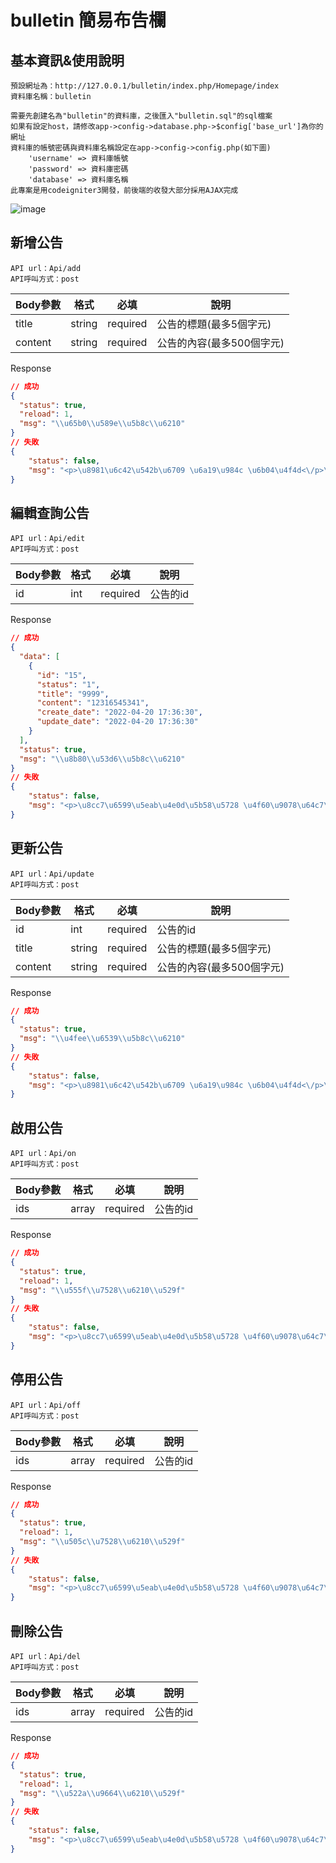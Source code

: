 # bulletin 簡易布告欄
## 基本資訊&使用說明
````
預設網址為：http://127.0.0.1/bulletin/index.php/Homepage/index
資料庫名稱：bulletin

需要先創建名為"bulletin"的資料庫，之後匯入"bulletin.sql"的sql檔案
如果有設定host，請修改app->config->database.php->$config['base_url']為你的網址
資料庫的帳號密碼與資料庫名稱設定在app->config->config.php(如下圖)
	'username' => 資料庫帳號
	'password' => 資料庫密碼
	'database' => 資料庫名稱
此專案是用codeigniter3開發，前後端的收發大部分採用AJAX完成
````
![image](https://user-images.githubusercontent.com/72376358/164365200-829c36f0-ff2c-43c1-8829-ea125eafe670.png)
## 新增公告
````
API url：Api/add
API呼叫方式：post
````
|Body參數|格式|必填|說明|
| ------------ | ------------ | ------------ | ------------ |
|title|string|required|公告的標題(最多5個字元)|
|content|string|required|公告的內容(最多500個字元)|

Response
```json
// 成功
{
  "status": true,
  "reload": 1,
  "msg": "\\u65b0\\u589e\\u5b8c\\u6210"
}
// 失敗
{
    "status": false,
    "msg": "<p>\u8981\u6c42\u542b\u6709 \u6a19\u984c \u6b04\u4f4d<\/p>\n<p>\u8981\u6c42\u542b\u6709 \u516c\u544a\u5167\u5bb9 \u6b04\u4f4d<\/p>\n"
}
```
## 編輯查詢公告
````
API url：Api/edit
API呼叫方式：post
````
|Body參數|格式|必填|說明|
| ------------ | ------------ | ------------ | ------------ |
|id|int|required|公告的id|

Response
```json
// 成功
{
  "data": [
    {
      "id": "15",
      "status": "1",
      "title": "9999",
      "content": "12316545341",
      "create_date": "2022-04-20 17:36:30",
      "update_date": "2022-04-20 17:36:30"
    }
  ],
  "status": true,
  "msg": "\\u8b80\\u53d6\\u5b8c\\u6210"
}
// 失敗
{
    "status": false,
    "msg": "<p>\u8cc7\u6599\u5eab\u4e0d\u5b58\u5728 \u4f60\u9078\u64c7\u7684\u516c\u544a<\/p>\n"
}
```
## 更新公告
````
API url：Api/update
API呼叫方式：post
````
|Body參數|格式|必填|說明|
| ------------ | ------------ | ------------ | ------------ |
|id|int|required|公告的id|
|title|string|required|公告的標題(最多5個字元)|
|content|string|required|公告的內容(最多500個字元)|

Response
```json
// 成功
{
  "status": true,
  "msg": "\\u4fee\\u6539\\u5b8c\\u6210"
}
// 失敗
{
    "status": false,
    "msg": "<p>\u8981\u6c42\u542b\u6709 \u6a19\u984c \u6b04\u4f4d<\/p>\n"
}
```
## 啟用公告
````
API url：Api/on
API呼叫方式：post
````
|Body參數|格式|必填|說明|
| ------------ | ------------ | ------------ | ------------ |
|ids|array|required|公告的id|

Response
```json
// 成功
{
  "status": true,
  "reload": 1,
  "msg": "\\u555f\\u7528\\u6210\\u529f"
}
// 失敗
{
    "status": false,
    "msg": "<p>\u8cc7\u6599\u5eab\u4e0d\u5b58\u5728 \u4f60\u9078\u64c7\u7684\u516c\u544a<\/p>\n"
}
```
## 停用公告
````
API url：Api/off
API呼叫方式：post
````
|Body參數|格式|必填|說明|
| ------------ | ------------ | ------------ | ------------ |
|ids|array|required|公告的id|

Response
```json
// 成功
{
  "status": true,
  "reload": 1,
  "msg": "\\u505c\\u7528\\u6210\\u529f"
}
// 失敗
{
    "status": false,
    "msg": "<p>\u8cc7\u6599\u5eab\u4e0d\u5b58\u5728 \u4f60\u9078\u64c7\u7684\u516c\u544a<\/p>\n"
}
```
## 刪除公告
````
API url：Api/del
API呼叫方式：post
````
|Body參數|格式|必填|說明|
| ------------ | ------------ | ------------ | ------------ |
|ids|array|required|公告的id|

Response
```json
// 成功
{
  "status": true,
  "reload": 1,
  "msg": "\\u522a\\u9664\\u6210\\u529f"
}
// 失敗
{
    "status": false,
    "msg": "<p>\u8cc7\u6599\u5eab\u4e0d\u5b58\u5728 \u4f60\u9078\u64c7\u7684\u516c\u544a<\/p>\n"
}
```
